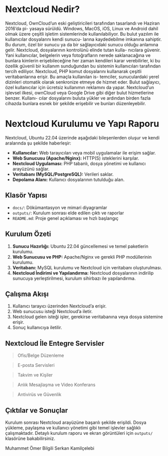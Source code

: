 # Nextcloud Nedir?

Nextcloud, OwnCloud’un eski geliştiricileri tarafından tasarlandı ve Haziran 2016’da pi- yasaya sürüldü. Windows, MacOS, iOS, Linux ve Android dahil olmak üzere çeşitli işletim sistemlerinde kullanılabiliyor. Bu bulut yazılım ile kullanıcılar dosyalarını kendi sunucu- larına kaydedebilme imkanına sahiptir. Bu durum, özel bir sunucu ya da bir sağlayıcıdaki sunucu olduğu anlamına gelir. Nextcloud, dosyalarının kontrolünü elinde tutan kulla- nıcılara güvenir. Yani kullanıcılar, belgelerin veya fotoğrafların nerede saklanacağına ve bunlara kimlerin erişebileceğine her zaman kendileri karar verebilirler, ki bu özellik güvenli bir kullanım sunduğundan bu sistemin kullanıcıları tarafından tercih ediliyor. Nextcloud, PHP komut dosyalarını kullanarak çeşitli veritabanlarına erişir. Bu amaçla kullanılan is- temciler, sunuculardaki yerel dizinleri otomatik olarak senkronize etmeye de hizmet eder. Bulut sağlayıcı, özel kullanıcılar için ücretsiz kullanımın reklamını da yapar. Nextcloud’un işlevsel ilkesi, ownCloud veya Google Drive gibi diğer bulut hizmetlerine benzer. Kullanı- cılar dosyalarını buluta yükler ve ardından birden fazla cihazda bunlara esnek bir şekilde erişebilir ve bunları düzenleyebilir.

# Nextcloud Kurulumu ve Yapı Raporu

Nextcloud, Ubuntu 22.04 üzerinde aşağıdaki bileşenlerden oluşur ve kendi aralarında şu şekilde haberleşir:

- **Kullanıcılar:** Web tarayıcıları veya mobil uygulamalar ile erişim sağlar.
- **Web Sunucusu (Apache/Nginx):** HTTP(S) isteklerini karşılar.
- **Nextcloud Uygulaması:** PHP tabanlı, dosya yönetimi ve kullanıcı arayüzünü sağlar.
- **Veritabanı (MySQL/PostgreSQL):** Verileri saklar.
- **Depolama Alanı:** Kullanıcı dosyalarının tutulduğu alan.

## Klasör Yapısı

- `docs/`: Dökümantasyon ve mimari diyagramlar
- `outputs/`: Kurulum sonrası elde edilen çıktı ve raporlar
- `README.md`: Proje genel açıklaması ve hızlı başlangıç

## Kurulum Özeti

1. **Sunucu Hazırlığı:** Ubuntu 22.04 güncellemesi ve temel paketlerin kurulumu.
2. **Web Sunucusu ve PHP:** Apache/Nginx ve gerekli PHP modüllerinin kurulumu.
3. **Veritabanı:** MySQL kurulumu ve Nextcloud için veritabanı oluşturulması.
4. **Nextcloud İndirimi ve Yapılandırma:** Nextcloud dosyalarının indirilip sunucuya yerleştirilmesi, kurulum sihirbazı ile yapılandırma.

## Çalışma Akışı

1. Kullanıcı tarayıcı üzerinden Nextcloud’a erişir.
2. Web sunucusu isteği Nextcloud’a iletir.
3. Nextcloud gelen isteği işler, gerekirse veritabanına veya dosya sistemine erişir.
4. Sonuç kullanıcıya iletilir.

## Nextcloud İle Entegre Servisler

>Ofis/Belge Düzenleme

>E-posta Servisleri

>Takvim ve Kişiler

>Anlık Mesajlaşma ve Video Konferans

>Antivirüs ve Güvenlik

## Çıktılar ve Sonuçlar


Kurulum sonrası Nextcloud arayüzüne başarılı şekilde erişildi. Dosya yükleme, paylaşma ve kullanıcı yönetimi gibi temel işlevler sağlıklı çalışmaktadır. Detaylı kurulum raporu ve ekran görüntüleri için `outputs/` klasörüne bakabilirsiniz.


Muhammet Ömer Bilgili
Serkan Kamilçelebi
